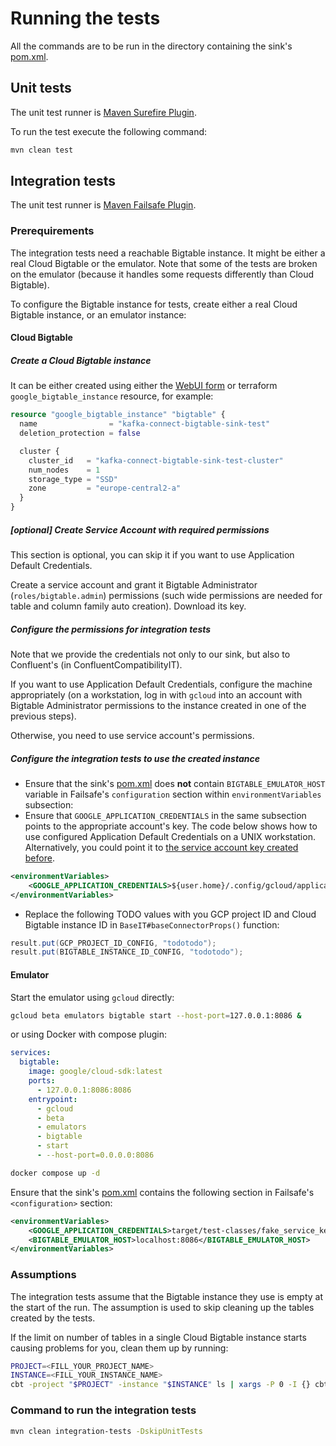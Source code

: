 # Running the tests
All the commands are to be run in the directory containing the sink's [pom.xml](../../pom.xml).

## Unit tests
The unit test runner is [Maven Surefire Plugin](https://maven.apache.org/surefire/maven-surefire-plugin/).

To run the test execute the following command:
```bash
mvn clean test
```

## Integration tests
The unit test runner is [Maven Failsafe Plugin](https://maven.apache.org/surefire/maven-failsafe-plugin/).

### Prerequirements
The integration tests need a reachable Bigtable instance.
It might be either a real Cloud Bigtable or the emulator.
Note that some of the tests are broken on the emulator (because it handles some requests differently than Cloud Bigtable).

To configure the Bigtable instance for tests, create either a real Cloud Bigtable instance, or an emulator instance:

#### Cloud Bigtable
##### Create a Cloud Bigtable instance
It can be either created using either the [WebUI form](https://console.cloud.google.com/bigtable/create-instance) or terraform `google_bigtable_instance` resource, for example:
```terraform
resource "google_bigtable_instance" "bigtable" {
  name                = "kafka-connect-bigtable-sink-test"
  deletion_protection = false

  cluster {
    cluster_id   = "kafka-connect-bigtable-sink-test-cluster"
    num_nodes    = 1
    storage_type = "SSD"
    zone         = "europe-central2-a"
  }
}
```

##### [optional] Create Service Account with required permissions
This section is optional, you can skip it if you want to use Application Default Credentials.

Create a service account and grant it Bigtable Administrator (`roles/bigtable.admin`) permissions (such wide permissions are needed for table and column family auto creation).
Download its key.

##### Configure the permissions for integration tests
Note that we provide the credentials not only to our sink, but also to Confluent's (in ConfluentCompatibilityIT).

<!-- TODO: update this section when transitioning to kokoro -->
If you want to use Application Default Credentials, configure the machine appropriately (on a workstation, log in with `gcloud` into an account with Bigtable Administrator permissions to the instance created in one of the previous steps).

Otherwise, you need to use service account's permissions.

##### Configure the integration tests to use the created instance
- Ensure that the sink's [pom.xml](../../pom.xml) does **not** contain `BIGTABLE_EMULATOR_HOST` variable in Failsafe's `configuration` section within `environmentVariables` subsection:
- Ensure that `GOOGLE_APPLICATION_CREDENTIALS` in the same subsection points to the appropriate account's key.
The code below shows how to use configured Application Default Credentials on a UNIX workstation.
Alternatively, you could point it to [the service account key created before](#optional-create-service-account-with-required-permissions).
```xml
<environmentVariables>
	<GOOGLE_APPLICATION_CREDENTIALS>${user.home}/.config/gcloud/application_default_credentials.json</GOOGLE_APPLICATION_CREDENTIALS>
</environmentVariables>
```
<!-- TODO: update this section when transitioning to kokoro -->
- Replace the following TODO values with you GCP project ID and Cloud Bigtable instance ID in `BaseIT#baseConnectorProps()` function:
```java
result.put(GCP_PROJECT_ID_CONFIG, "todotodo");
result.put(BIGTABLE_INSTANCE_ID_CONFIG, "todotodo");
```

#### Emulator
Start the emulator using `gcloud` directly:
```bash
gcloud beta emulators bigtable start --host-port=127.0.0.1:8086 &
```
or using Docker with compose plugin:
```yaml
services:
  bigtable:
    image: google/cloud-sdk:latest
    ports:
      - 127.0.0.1:8086:8086
    entrypoint:
      - gcloud
      - beta
      - emulators
      - bigtable
      - start
      - --host-port=0.0.0.0:8086
```
```bash
docker compose up -d
```

Ensure that the sink's [pom.xml](../../pom.xml) contains the following section in Failsafe's `<configuration>` section:
```xml
<environmentVariables>
	<GOOGLE_APPLICATION_CREDENTIALS>target/test-classes/fake_service_key.json</GOOGLE_APPLICATION_CREDENTIALS>
	<BIGTABLE_EMULATOR_HOST>localhost:8086</BIGTABLE_EMULATOR_HOST>
</environmentVariables>
```

### Assumptions
The integration tests assume that the Bigtable instance they use is empty at the start of the run.
The assumption is used to skip cleaning up the tables created by the tests.

If the limit on number of tables in a single Cloud Bigtable instance starts causing problems for you, clean them up by running:
```bash
PROJECT=<FILL_YOUR_PROJECT_NAME>
INSTANCE=<FILL_YOUR_INSTANCE_NAME>
cbt -project "$PROJECT" -instance "$INSTANCE" ls | xargs -P 0 -I {} cbt -project "$PROJECT" -instance "$INSTANCE" {} 
```

### Command to run the integration tests
```bash
mvn clean integration-tests -DskipUnitTests
```
